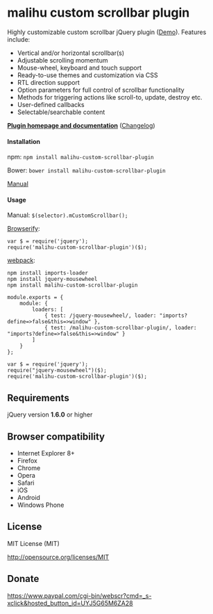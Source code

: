 malihu custom scrollbar plugin
================================

Highly customizable custom scrollbar jQuery plugin ([Demo](http://manos.malihu.gr/repository/custom-scrollbar/demo/examples/complete_examples.html)).
Features include:

* Vertical and/or horizontal scrollbar(s)
* Adjustable scrolling momentum
* Mouse-wheel, keyboard and touch support
* Ready-to-use themes and customization via CSS
* RTL direction support
* Option parameters for full control of scrollbar functionality
* Methods for triggering actions like scroll-to, update, destroy etc.
* User-defined callbacks
* Selectable/searchable content

**[Plugin homepage and documentation](http://manos.malihu.gr/jquery-custom-content-scroller/)** ([Changelog](http://manos.malihu.gr/jquery-custom-content-scroller/2/))

#### Installation

npm: `npm install malihu-custom-scrollbar-plugin`

Bower: `bower install malihu-custom-scrollbar-plugin`

[Manual](http://manos.malihu.gr/jquery-custom-content-scroller/#get-started-section)

#### Usage

Manual: `$(selector).mCustomScrollbar();`

[Browserify](http://browserify.org/):

    var $ = require('jquery');
    require('malihu-custom-scrollbar-plugin')($);

[webpack](https://webpack.github.io/):

    npm install imports-loader
	npm install jquery-mousewheel
	npm install malihu-custom-scrollbar-plugin

	module.exports = {
		module: {
			loaders: [
				{ test: /jquery-mousewheel/, loader: "imports?define=>false&this=>window" },
				{ test: /malihu-custom-scrollbar-plugin/, loader: "imports?define=>false&this=>window" }
			]
		}
	};

	var $ = require('jquery');
	require("jquery-mousewheel")($);
    require('malihu-custom-scrollbar-plugin')($);

Requirements
-------------------------

jQuery version **1.6.0** or higher

Browser compatibility
-------------------------

* Internet Explorer 8+
* Firefox
* Chrome
* Opera
* Safari
* iOS
* Android
* Windows Phone

License
-------------------------

MIT License (MIT)

http://opensource.org/licenses/MIT

Donate
-------------------------

https://www.paypal.com/cgi-bin/webscr?cmd=_s-xclick&hosted_button_id=UYJ5G65M6ZA28